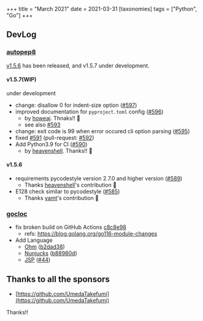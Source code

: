 +++
title = "March 2021"
date = 2021-03-31
[taxonomies]
tags = ["Python", "Go"]
+++

## DevLog

### [autopep8](https://github.com/hhatto/autopep8)

[v1.5.6](https://github.com/hhatto/autopep8/releases/tag/v1.5.6) has been released, and v1.5.7 under development.

#### v1.5.7(WIP)

under development

* change: disallow 0 for indent-size option ([#597](https://github.com/hhatto/autopep8/pull/597))
* improved documentation for `pyproject.toml` config ([#596](https://github.com/hhatto/autopep8/pull/596))
    * by [howeaj](https://github.com/howeaj). Thnaks!! 🤝 
    * see also [#593](https://github.com/hhatto/autopep8/pull/593)
* change: exit code is 99 when error occured cli option parsing ([#595](https://github.com/hhatto/autopep8/pull/595))
* fixed [#591](https://github.com/hhatto/autopep8/issues/591) (pull-request: [#592](https://github.com/hhatto/autopep8/pull/592))
* Add Python3.9 for CI ([#590](https://github.com/hhatto/autopep8/pull/590))
    * by [heavenshell](https://github.com/heavenshell). Thanks!! 🤝 

#### v1.5.6

* requirements pycodestyle version 2.7.0 and higher version ([#589](https://github.com/hhatto/autopep8/pull/589))
    * Thanks [heavenshell](https://github.com/heavenshell)'s contribution 🤝 
* E128 check similar to pycodestyle ([#585](https://github.com/hhatto/autopep8/pull/585))
    * Thanks [yamt](https://github.com/yamt)'s contribution 🤝 


### [gocloc](https://github.com/hhatto/gocloc)

* fix broken build on GitHub Actions [c8c8e98](https://github.com/hhatto/gocloc/commit/c8c8e9894825d5de6f88543377f1b881e999e6f5)
    * refs: https://blog.golang.org/go116-module-changes
* Add Language
    * [Ohm](https://github.com/harc/ohm) ([b2dad38](https://github.com/hhatto/gocloc/commit/b2dad3847df87ab84c56bb8d27c91ca041e69c16))
    * [Nunjucks](https://mozilla.github.io/nunjucks/) ([b88980d](https://github.com/hhatto/gocloc/commit/b88980d11e4e4d8f546c34e05174a3aac2309265))
    * [JSP](https://en.wikipedia.org/wiki/Jakarta_Server_Pages) ([#44](https://github.com/hhatto/gocloc/pull/44))


## Thanks to all the sponsors
* [https://github.com/UmedaTakefumi](https://github.com/UmedaTakefumi)

Thanks!!

<!-- more -->
